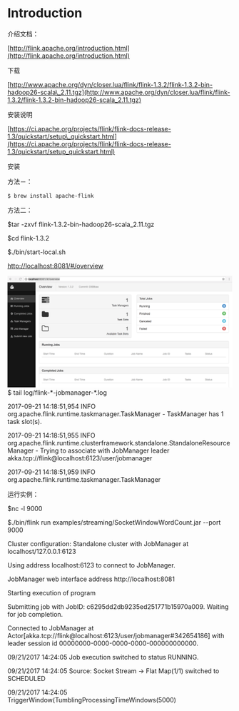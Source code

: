 # Introduction

介绍文档：

[http://flink.apache.org/introduction.html](http://flink.apache.org/introduction.html)

下载

[http://www.apache.org/dyn/closer.lua/flink/flink-1.3.2/flink-1.3.2-bin-hadoop26-scala\_2.11.tgz](http://www.apache.org/dyn/closer.lua/flink/flink-1.3.2/flink-1.3.2-bin-hadoop26-scala_2.11.tgz)

安装说明

[https://ci.apache.org/projects/flink/flink-docs-release-1.3/quickstart/setup\_quickstart.html](https://ci.apache.org/projects/flink/flink-docs-release-1.3/quickstart/setup_quickstart.html)

安装

方法－：

```
$ brew install apache-flink
```

方法二：

$tar -zxvf flink-1.3.2-bin-hadoop26-scala\_2.11.tgz

$cd flink-1.3.2

$./bin/start-local.sh

[http://localhost:8081/\#/overview](http://localhost:8081/#/overview)

![](/assets/flink.png)$ tail log/flink-\*-jobmanager-\*.log

2017-09-21 14:18:51,954 INFO  org.apache.flink.runtime.taskmanager.TaskManager              - TaskManager has 1 task slot\(s\).

2017-09-21 14:18:51,955 INFO  org.apache.flink.runtime.clusterframework.standalone.StandaloneResourceManager  - Trying to associate with JobManager leader akka.tcp://flink@localhost:6123/user/jobmanager

2017-09-21 14:18:51,959 INFO  org.apache.flink.runtime.taskmanager.TaskManager

运行实例：

$nc -l 9000

$./bin/flink run examples/streaming/SocketWindowWordCount.jar --port 9000

Cluster configuration: Standalone cluster with JobManager at localhost/127.0.0.1:6123

Using address localhost:6123 to connect to JobManager.

JobManager web interface address http://localhost:8081

Starting execution of program

Submitting job with JobID: c6295dd2db9235ed251771b15970a009. Waiting for job completion.

Connected to JobManager at Actor\[akka.tcp://flink@localhost:6123/user/jobmanager\#342654186\] with leader session id 00000000-0000-0000-0000-000000000000.

09/21/2017 14:24:05	Job execution switched to status RUNNING.

09/21/2017 14:24:05	Source: Socket Stream -&gt; Flat Map\(1/1\) switched to SCHEDULED

09/21/2017 14:24:05	TriggerWindow\(TumblingProcessingTimeWindows\(5000\)





